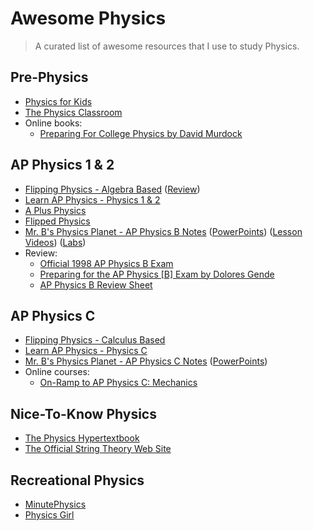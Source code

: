 # Awesome Physics
> A curated list of awesome resources that I use to study Physics.

## Pre-Physics
- [Physics for Kids](http://scienceforkids.kidipede.com/physics/)
- [The Physics Classroom](http://www.physicsclassroom.com/)
- Online books:
  - [Preparing For College Physics by David Murdock](http://iweb.tntech.edu/murdock/books/PreSci.pdf)

## AP Physics 1 & 2
- [Flipping Physics - Algebra Based](http://www.flippingphysics.com/algebra.html) ([Review](http://www.flippingphysics.com/ap-physics-1-review.html))
- [Learn AP Physics - Physics 1 & 2](http://www.learnapphysics.com/apphysics1and2/index.html)
- [A Plus Physics](http://www.aplusphysics.com/courses/ap-1/AP1_Physics.html)
- [Flipped Physics](http://flippedphysics.net/)
- [Mr. B's Physics Planet - AP Physics B Notes](http://bowlesphysics.com/apphysicsb/apbnotes.html) ([PowerPoints](http://bowlesphysics.com/apphysicsb/apbpowerpoints.html)) ([Lesson Videos](http://bowlesphysics.com/apphysicsb/aplessonvideos.html)) ([Labs](http://bowlesphysics.com/apphysicsb/apblabs.html))
- Review:
  - [Official 1998 AP Physics B Exam](http://apcentral.collegeboard.com/apc/public/repository/254387_1998_PhysicsB_RE.pdf)
  - [Preparing for the AP Physics [B] Exam by Dolores Gende](http://www.physicscoach.com/ap05types.pdf)
  - [AP Physics B Review Sheet](http://www.lchsyes.org/cms/lib04/PA02001489/Centricity/Domain/87/AP%20Physics/Physics%20Review%20Sheet.pdf)

## AP Physics C
- [Flipping Physics - Calculus Based](http://www.flippingphysics.com/calculus.html)
- [Learn AP Physics - Physics C](http://www.learnapphysics.com/apphysicsc/index.html)
- [Mr. B's Physics Planet - AP Physics C Notes](http://bowlesphysics.com/apphysicsc/apcnotes.html) ([PowerPoints](http://bowlesphysics.com/apphysicsc/apcpowerpoints.html))
- Online courses:
  - [On-Ramp to AP Physics C: Mechanics](https://www.edx.org/course/ramp-ap-physics-c-mechanics-weston-high-school-mechc101x)

## Nice-To-Know Physics
- [The Physics Hypertextbook](http://physics.info/)
- [The Official String Theory Web Site](http://www.superstringtheory.com/index.html)

## Recreational Physics
- [MinutePhysics](https://www.youtube.com/user/minutephysics)
- [Physics Girl](http://youtube.com/physicswoman)
